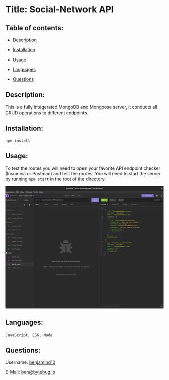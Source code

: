 # Title: Social-Network API

## Table of contents:

- [ Description ](#about)
- [ Installation ](#installation)
- [ Usage ](#usage)
- [ Languages ](#languages)

- [ Questions ](#questions)

<a name="about"></a>

## Description:

This is a fully integerated MongoDB and Mongoose server, it conducts all CRUD operations to different endpoints.

<a name="installation"></a>

## Installation:

    npm install

<a name="usage"></a>

## Usage:

To test the routes you will need to open your favorite API endpoint checker (Insomnia or Postman) and test the routes. You will need to start the server by running `npm start` in the root of the directory.

![demo](./assets/images/demo.png)

<a name="languages"></a>

## Languages:

    JavaScript, ES6, Node

<a name="questions"></a>

## Questions:

Username: <a href=https://github.com/benjamind10>benjamind10</a>

E-Mail: ben@bytebug.io
